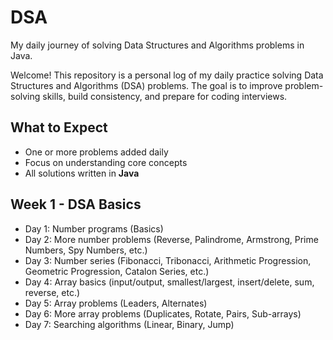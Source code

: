 # DSA
 My daily journey of solving Data Structures and Algorithms problems in Java.

Welcome! This repository is a personal log of my daily practice solving Data Structures and Algorithms (DSA) problems. The goal is to improve problem-solving skills, build consistency, and prepare for coding interviews.

## What to Expect
-  One or more problems added daily
-  Focus on understanding core concepts
-  All solutions written in **Java**

## Week 1 - DSA Basics
-  Day 1: Number programs (Basics)
-  Day 2: More number problems (Reverse, Palindrome, Armstrong, Prime Numbers, Spy Numbers, etc.)
-  Day 3: Number series (Fibonacci, Tribonacci, Arithmetic Progression, Geometric Progression, Catalon Series, etc.)
-  Day 4: Array basics (input/output, smallest/largest, insert/delete, sum, reverse, etc.)
-  Day 5: Array problems (Leaders, Alternates)
-  Day 6: More array problems (Duplicates, Rotate, Pairs, Sub-arrays)
-  Day 7: Searching algorithms (Linear, Binary, Jump)




